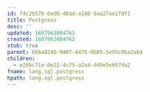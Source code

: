 ```yaml
---
id: f4c2b57b-6ed0-48ad-a186-9aa27ae1f8f1
title: Postgress
desc: ''
updated: 1607963004762
created: 1607963004762
stub: true
parent: 666a8246-9407-4476-9b05-5e95c0ba2ab4
children:
  - e2bbc71e-0e22-4c75-a2a4-dd9e5e057da2
fname: lang.sql.postgress
hpath: lang.sql.postgress
---
```



